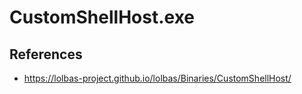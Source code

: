 # CustomShellHost.exe

## References
* https://lolbas-project.github.io/lolbas/Binaries/CustomShellHost/
